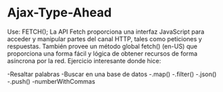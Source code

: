 # Ajax-Type-Ahead

Use:
FETCH();
La API Fetch proporciona una interfaz JavaScript para acceder y manipular partes del canal HTTP, tales como peticiones y respuestas. También provee un método global fetch() (en-US) que proporciona una forma fácil y lógica de obtener recursos de forma asíncrona por la red.
Ejercicio interesante donde hice: 

-Resaltar palabras 
-Buscar en una base de datos 
-.map()
-.filter()
-.json()
-.push()
-numberWithCommas

